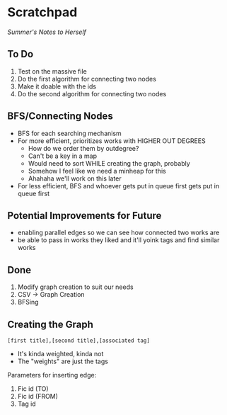 # Scratchpad
*Summer's Notes to Herself*

## To Do
1. Test on the massive file
2. Do the first algorithm for connecting two nodes
3. Make it doable with the ids
2. Do the second algorithm for connecting two nodes



## BFS/Connecting Nodes
- BFS for each searching mechanism
- For more efficient, prioritizes works with HIGHER OUT DEGREES
  - How do we order them by outdegree?
  - Can't be a key in a map
  - Would need to sort WHILE creating the graph, probably
  - Somehow I feel like we need a minheap for this
  - Ahahaha we'll work on this later
- For less efficient, BFS and whoever gets put in queue first gets put in queue first

## Potential Improvements for Future
- enabling parallel edges so we can see how connected two works are
- be able to pass in works they liked and it'll yoink tags and find similar works

## Done
1. Modify graph creation to suit our needs
2. CSV -> Graph Creation
3. BFSing

## Creating the Graph
`[first title],[second title],[associated tag]`
- It's kinda weighted, kinda not
- The "weights" are just the tags

Parameters for inserting edge:
1. Fic id (TO)
2. Fic id (FROM)
3. Tag id